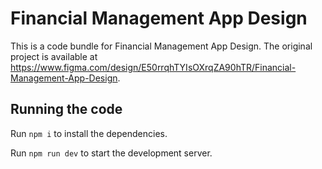 
  # Financial Management App Design

  This is a code bundle for Financial Management App Design. The original project is available at https://www.figma.com/design/E50rrqhTYIsOXrqZA90hTR/Financial-Management-App-Design.

  ## Running the code

  Run `npm i` to install the dependencies.

  Run `npm run dev` to start the development server.
  